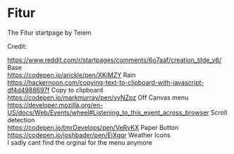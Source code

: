 # Fitur
The Fitur startpage by Teiem

Credit:

https://www.reddit.com/r/startpages/comments/6o7aaf/creation_tilde_v6/ Base  
https://codepen.io/arickle/pen/XKjMZY Rain  
https://hackernoon.com/copying-text-to-clipboard-with-javascript-df4d4988697f Copy to clipboard  
https://codepen.io/markmurray/pen/yyNZpz Off Canvas menu  
https://developer.mozilla.org/en-US/docs/Web/Events/wheel#Listening_to_this_event_across_browser Scroll detection  
https://codepen.io/tmrDevelops/pen/VeRvKX Paper Button  
https://codepen.io/joshbader/pen/EjXgqr Weather Icons  
I sadly cant find the orginal for the menu anymore  
 
